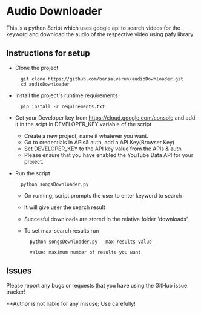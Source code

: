 # Audio Downloader

This is a python Script which uses google api to search videos for the keyword and download the audio of the respective video using pafy library.

Instructions for setup
------------

- Clone the project

        git clone https://github.com/bansalvarun/audioDownloader.git 
        cd audioDownloader

- Install the project's runtime requirements

        pip install -r requirements.txt

- Get your Developer key from https://cloud.google.com/console and add it in the scipt in DEVELOPER_KEY variable of the script
  - Create a new project, name it whatever you want.
  - Go to credentials in APIs& auth, add a API Key(Browser Key) 
  - Set DEVELOPER_KEY to the API key value from the APIs & auth
  - Please ensure that you have enabled the YouTube Data API for your project.


- Run the script 

        python songsDownloader.py
        

    * On running, script prompts the user to enter keyword to search 
    * It will give user the search result
    * Succesful downloads are stored in the relative folder 'downloads'
    * To set max-search results run 
            
            python songsDownloader.py --max-results value
            
            value: maximum number of results you want
    

Issues
------------

Please report any bugs or requests that you have using the GitHub issue tracker!


**Author is not liable for any misuse; Use carefully!
